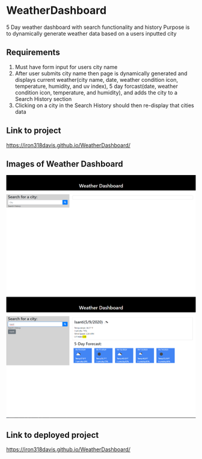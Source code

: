 # WeatherDashboard
5 Day weather dashboard with search functionality and history
Purpose is to dynamically generate weather data based on a users inputted city

## Requirements
1. Must have form input for users city name
2. After user submits city name then page is dynamically generated and displays current weather(city name, date, weather condition icon, temperature, humidity, and uv index), 5 day forcast(date, weather condition icon, temperature, and humidity), and adds the city to a Search History section
3. Clicking on a city in the Search History should then re-display that cities data

## Link to project
https://iron318davis.github.io/WeatherDashboard/

## Images of Weather Dashboard <br />
![](ImagesofWeatherDashboard/Dashboard1.png)
![](ImagesofWeatherDashboard/Dashboard2.png)


## Link to deployed project
https://iron318davis.github.io/WeatherDashboard/
